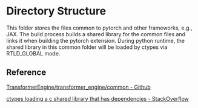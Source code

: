 # Directory Structure
This folder stores the files common to pytorch and other frameworks, e.g., JAX. The build process builds a shared library for the common files and links it when building the pytorch extension. During python runtime, the shared library in this common folder will be loaded by ctypes via RTLD_GLOBAL mode.

## Reference 
[TransformerEngine/transformer_engine/common - Github](https://github.com/NVIDIA/TransformerEngine/blob/main/transformer_engine/common)

[ctypes loading a c shared library that has dependencies - StackOverflow](https://stackoverflow.com/a/30845750)